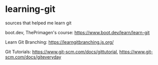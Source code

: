 # learning-git
sources that helped me learn git


boot.dev, ThePrimagen's course: https://www.boot.dev/learn/learn-git

Learn Git Branching: https://learngitbranching.js.org/

Git Tutorials: https://www.git-scm.com/docs/gittutorial, https://www.git-scm.com/docs/giteveryday
